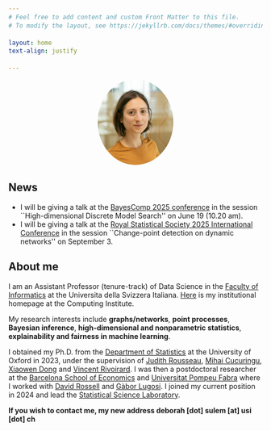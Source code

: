 ```yaml
---
# Feel free to add content and custom Front Matter to this file.
# To modify the layout, see https://jekyllrb.com/docs/themes/#overriding-theme-defaults

layout: home
text-align: justify

---
```


<p align="center">
  <img src="images/j-isba.png" class="pull-left" style="text-align:center; height:170px; width:150px; border-radius:100%"/>
</p>



## News

- I will be giving a talk at the [BayesComp 2025 conference](https://bayescomp2025.sg/) in the session ``High-dimensional Discrete Model Search'' on June 19 (10.20 am).
- I will be giving a talk at the [Royal Statistical Society 2025 International Conference](https://rss.org.uk/training-events/conference-2025/) in the session ``Change-point detection on dynamic networks'' on September 3.

<!-- In July 2024, I started as an Assistant Professor (tenure-track) of Data Science in the [Faculty of Informatics](https://www.inf.usi.ch/en) at the Universita della Svizzera Italiana.
- In September 2024, I will be giving a talk at the [BIRS workshop "Frontiers of Bayesian Inference and Data Science"](https://www.birs.ca/events/2024/5-day-workshops/24w5196). -->

<!-- in Statistics and Machine Learning at the [Barcelona School of Economics](https://bse.eu/) and [Universitat Pompeu Fabra](https://www.upf.edu/), in the [Statistics group](https://sites.google.com/view/stats-upf/), working with [Prof. David Rossell](https://sites.google.com/site/rosselldavid) and [Prof. Gabor Lugosi](http://www.econ.upf.edu/~lugosi/) -->

## About me

I am an Assistant Professor (tenure-track) of Data Science in the [Faculty of Informatics](https://www.inf.usi.ch/en) at the Universita della Svizzera Italiana. [Here](https://www.ci.inf.usi.ch/research/hicoda/) is my institutional homepage at the Computing Institute.

My research interests include **graphs/networks**,  **point processes**, **Bayesian inference**, **high-dimensional and nonparametric statistics**, **explainability and fairness in machine learning**.

I obtained my Ph.D. from the [Department of Statistics](http://www.stats.ox.ac.uk/) at the University of Oxford in 2023, under the supervision of [Judith Rousseau](http://www.stats.ox.ac.uk/~rousseau/), [Mihai Cucuringu](http://www.stats.ox.ac.uk/~cucuringu), [Xiaowen Dong](https://web.media.mit.edu/~xdong/) and [Vincent Rivoirard](https://www.ceremade.dauphine.fr/~rivoirar/). I was then a postdoctoral researcher at the [Barcelona School of Economics](https://bse.eu/) and [Universitat Pompeu Fabra](https://www.upf.edu/) where I worked with [David Rossell](https://sites.google.com/site/rosselldavid/) and [Gàbor Lugosi](https://www.upf.edu/web/gabor-lugosi). I joined my current position in 2024 and lead the [Statistical Science Laboratory](https://www.ci.inf.usi.ch/research/hicoda/).

<!--  My [Ph.D. thesis](https://ora.ox.ac.uk/objects/uuid:7a4b5a4d-ff38-462b-a068-f93c8237de2f) is entitled "Flexible estimation of temporal point processes and graphs" -->


**If you wish to contact me, my new address deborah [dot] sulem [at] usi [dot] ch**
